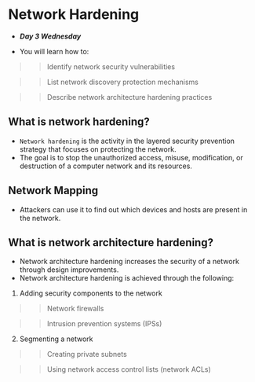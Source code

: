 #  Network Hardening
- ***Day 3 Wednesday***

- You will learn how to:

>> Identify network security vulnerabilities

>> List network discovery protection mechanisms

>> Describe network architecture hardening practices

## What is network hardening?
- `Network hardening` is the activity in the layered security prevention strategy that focuses on protecting the network.
- The goal is to stop the unauthorized access, misuse, modification, or destruction of a computer network and its resources.

## Network Mapping
- Attackers can use it to find out which devices and hosts are present in the network.

## What is network architecture hardening?
- Network architecture hardening increases the security of a network through design improvements.
- Network architecture hardening is achieved through the following:
1. Adding security components to the network

>> Network firewalls

>> Intrusion prevention systems (IPSs)

2. Segmenting a network

>> Creating private subnets

>> Using network access control lists (network ACLs)
